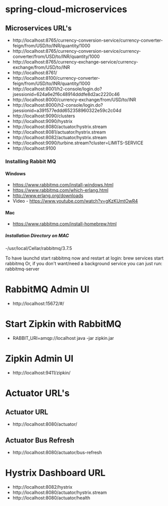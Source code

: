# spring-cloud-microservices

## Microservices URL's
- http://localhost:8765/currency-conversion-service/currency-converter-feign/from/USD/to/INR/quantity/1000
- http://localhost:8765/currency-conversion-service/currency-converter/from/USD/to/INR/quantity/1000
- http://localhost:8765/currency-exchange-service/currency-exchange/from/USD/to/INR
- http://localhost:8761/
- http://localhost:8100/currency-converter-feign/from/USD/to/INR/quantity/1000
- http://localhost:8001/h2-console/login.do?jsessionid=624a6e2f6c48914dddfe8d2ac2220c46
- http://localhost:8000/currency-exchange/from/USD/to/INR
- http://localhost:8000/h2-console/login.do?jsessionid=a391577eddd652358960322e59c2c04d
- http://localhost:9090/clusters
- http://localhost:9090/hystrix
- http://localhost:8080/actuator/hystrix.stream
- http://localhost:8081/actuator/hystrix.stream
- http://localhost:8082/actuator/hystrix.stream
- http://localhost:9090/turbine.stream?cluster=LIMITS-SERVICE
- http://localhost:9100



### Installing Rabbit MQ

#### Windows
- https://www.rabbitmq.com/install-windows.html
- https://www.rabbitmq.com/which-erlang.html
- http://www.erlang.org/downloads
- Video - https://www.youtube.com/watch?v=gKzKUmtOwR4

#### Mac
- https://www.rabbitmq.com/install-homebrew.html
##### Installation Directory on MAC
-/usr/local/Cellar/rabbitmq/3.7.5

To have launchd start rabbitmq now and restart at login:
  brew services start rabbitmq
Or, if you don't want/need a background service you can just run:
  rabbitmq-server
  
  # RabbitMQ Admin UI
  - http://localhost:15672/#/
  
  # Start Zipkin with RabbitMQ
  - RABBIT_URI=amqp://localhost java -jar zipkin.jar
  # Zipkin Admin UI
  - http://localhost:9411/zipkin/

# Actuator URL's
   ## Actuator URL
   - http://localhost:8080/actuator/
   ## Actuator Bus Refresh
   - http://localhost:8080/actuator/bus-refresh

# Hystrix Dashboard URL
- http://localhost:8082/hystrix
- http://localhost:8080/actuator/hystrix.stream
- http://localhost:8080/actuator/health

